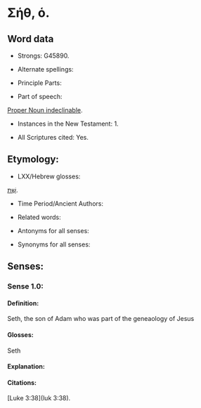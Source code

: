 # Σήθ, ὁ.

<!-- Status: S2=NeedsReview -->
<!-- Lexica used for edits: BDAG LN FFM BN   -->

## Word data

* Strongs: G45890.

* Alternate spellings:



* Principle Parts: 


* Part of speech: 

[Proper Noun indeclinable](http://ugg.readthedocs.io/en/latest/proper_noun_indeclinable.html).

* Instances in the New Testament: 1.

* All Scriptures cited: Yes.

## Etymology: 


* LXX/Hebrew glosses: 

[שֵׁת](//en-uhal/H8352).

* Time Period/Ancient Authors: 


* Related words: 

* Antonyms for all senses:

* Synonyms for all senses: 


## Senses:

### Sense  1.0: 

#### Definition: 

Seth, the son of Adam who was part of the geneaology of Jesus

#### Glosses: 

Seth

#### Explanation: 


#### Citations: 

[Luke 3:38](luk 3:38).
